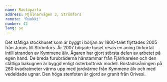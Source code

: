 ```yaml
---
name: Rautaparta
address: Mjölnarvägen 3, Strömfors
remote: 'Ruukki'
number: 42
lang: se
---
```

Det ståtliga stockhuset som är byggt i början av 1800-talet flyttades 2005 från Jorois till Strömfors. År 2007 började huset resas en aning förkortat intill stranden av Kymmene älv. Ägaren har gjort största delen av arbetet på egen hand. De breda furubräderna härstammar från Fjärrkarelen och den ståtliga bakugnen är byggd enligt österbottnisk modell. Bostadsvåningen på 260 kvadratmeter värms upp med jordvärme från Kymmene älv och med vedeldade ugnar. Den höga stenfoten är gjord av granit från Orivesi.
